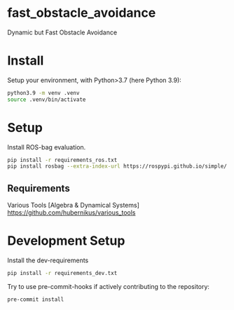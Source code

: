 # fast_obstacle_avoidance
Dynamic but Fast Obstacle Avoidance

# Install
Setup your environment, with Python>3.7 (here Python 3.9):
``` bash
python3.9 -m venv .venv
source .venv/bin/activate
```

# Setup
Install ROS-bag evaluation.
``` bash
pip install -r requirements_ros.txt
pip install rosbag --extra-index-url https://rospypi.github.io/simple/
```

## Requirements
Various Tools [Algebra & Dynamical Systems]
https://github.com/hubernikus/various_tools


# Development Setup
Install the dev-requirements
``` bash
pip install -r requirements_dev.txt
```

Try to use pre-commit-hooks if actively contributing to the repository:
``` bash
pre-commit install
```

